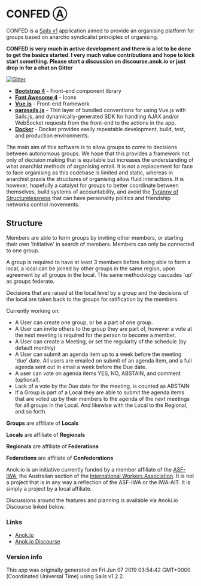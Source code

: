 # CONFED Ⓐ

CONFED is a [Sails v1](https://sailsjs.com) application aimed to provide an organising platform for groups based on anarcho syndicalist principles of organising.

**CONFED is very much in active development and there is a lot to be done to get the basics started. I very much value contributions and hope to kick start something. Please start a discussion on discourse.anok.io or just drop in for a chat on Gitter**

[![Gitter](https://badges.gitter.im/anok-io/community.svg)](https://gitter.im/anok-io/community?utm_source=badge&utm_medium=badge&utm_campaign=pr-badge)

* [**Bootstrap 4**](http://getbootstrap.com/docs/4.0/getting-started/introduction/) - Front-end component library
* [**Font Awesome 4**](http://fontawesome.io/icons/) - Icons
* [**Vue.js**](https://vuejs.org/) - Front-end framework
* [**parasails.js**](https://npmjs.com/package/parasails) - Thin layer of bundled conventions for using Vue.js with Sails.js, and dynamically-generated SDK for handling AJAX and/or WebSocket requests from the front-end to the actions in the app.
* [**Docker**](https://www.docker.com) - Docker provides easily repeatable development, build, test, and production environments.

The main aim of this software is to allow groups to come to decisions between autonomous groups. We hope that this provides a framework not only of decision making that is equitable but increases the understanding of what anarchist methods of organising entail. It is not a replacement for face to face organising as this codebase is limited and static, whereas in anarchist praxis the structures of organising allow fluid interactions. It is however, hopefully a catalyst for groups to better coordinate between themselves, build systems of accountability, and avoid the [Tyranny of Structurelessness](https://www.jofreeman.com/joreen/tyranny.htm) that can have personality politics and friendship networks control movements.

## Structure

Members are able to form groups by inviting other members, or starting their own 'Initiative' in search of members. Members can only be connected to one group.

A group is required to have at least 3 members before being able to form a local, a local can be joined by other groups in the same region, upon agreement by all groups in the local. This same methodology cascades 'up' as groups federate.

Decisions that are raised at the local level by a group and the decisions of the local are taken back to the groups for ratification by the members.

Currently working on:
* A User can create one group, or be a part of one group. 
* A User can invite others to the group they are part of, however a vote at the next meeting is required for the person to become a member.
* A User can create a Meeting, or set the regularity of the schedule (by default monthly)
* A User can submit an agenda item up to a week before the meeting 'due' date. All users are emailed on submit of an agenda item, and a full agenda sent out in email a week before the Due date.
* A user can vote on agenda items YES, NO, ABSTAIN, and comment (optional).
* Lack of a vote by the Due date for the meeting, is counted as ABSTAIN
* If a Group is part of a Local they are able to submit the agenda items that are voted up by their members to the agenda of the next meetings for all groups in the Local. And likewise with the Local to the Regional, and so forth.

**Groups** are affiliate of **Locals**

**Locals** are affiliate of **Regionals**

**Regionals** are affiliate of **Federations**

**Federations** are affiliate of **Confederations**

Anok.io is an initiative currently funded by a member affiliate of the [ASF-IWA](https://www.asf-iwa.org.au), the Australian section of the [International Workers Association](https://www.iwa-ait.org). It is not a project that is in any way a reflection of the ASF-IWA or the IWA-AIT. It is simply a project by a local affiliate.

Discussions around the features and planning is available via Anoki.io Discourse linked below.

### Links

* [Anok.io](https://anok.io)
* [Anok.io Discourse](https://discourse.anok.io)

### Version info

This app was originally generated on Fri Jun 07 2019 03:54:42 GMT+0000 (Coordinated Universal Time) using Sails v1.2.2.

<!-- Internally, Sails used [`sails-generate@1.16.12`](https://github.com/balderdashy/sails-generate/tree/v1.16.12/lib/core-generators/new). -->

<!--
Note:  Generators are usually run using the globally-installed `sails` CLI (command-line interface).  This CLI version is _environment-specific_ rather than app-specific, thus over time, as a project's dependencies are upgraded or the project is worked on by different developers on different computers using different versions of Node.js, the Sails dependency in its package.json file may differ from the globally-installed Sails CLI release it was originally generated with.  (Be sure to always check out the relevant [upgrading guides](https://sailsjs.com/upgrading) before upgrading the version of Sails used by your app.  If you're stuck, [get help here](https://sailsjs.com/support).)
-->
